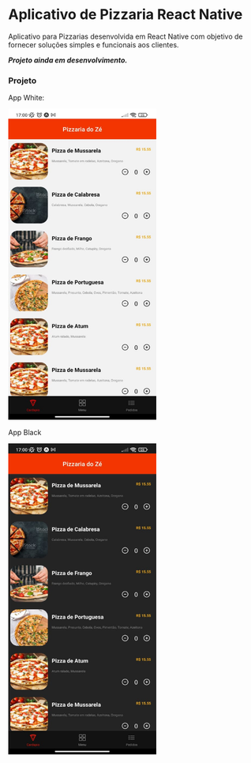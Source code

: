 # Aplicativo de Pizzaria React Native

Aplicativo para Pizzarias desenvolvida em React Native com objetivo de fornecer soluções simples e funcionais aos clientes.

*****Projeto ainda em desenvolvimento.*****

### Projeto

App White: 

<img src="https://github.com/BroyzCraft/appPizzaria/blob/main/prototipe/appWhite.jpeg?raw=true" width="300" height="630"/>

App Black

<img src="https://github.com/BroyzCraft/appPizzaria/blob/main/prototipe/appBlack.jpeg?raw=true" width="300" height="630"/>